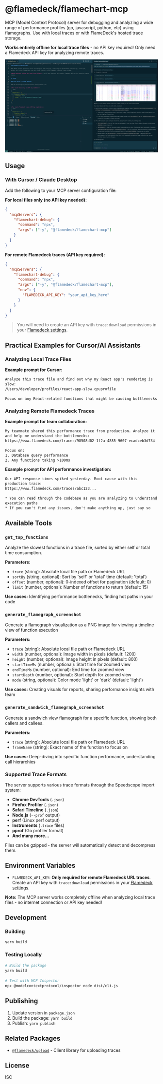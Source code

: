 # @flamedeck/flamechart-mcp

MCP (Model Context Protocol) server for debugging and analyzing a wide range of performance profiles (go, javascript, python, etc) using flamegraphs. Use with local traces or with FlameDeck's hosted trace storage.

**Works entirely offline for local trace files** - no API key required! Only need a Flamedeck API key for analyzing remote traces.

![Screenshot of FlameDeck MCP in action](./images/screenshot.png)

## Usage

### With Cursor / Claude Desktop

Add the following to your MCP server configuration file:

**For local files only (no API key needed):**
```json
{
  "mcpServers": {
    "flamechart-debug": {
      "command": "npx",
      "args": ["-y", "@flamedeck/flamechart-mcp"]
    }
  }
}
```

**For remote Flamedeck traces (API key required):**
```json
{
  "mcpServers": {
    "flamechart-debug": {
      "command": "npx",
      "args": ["-y", "@flamedeck/flamechart-mcp"],
      "env": {
        "FLAMEDECK_API_KEY": "your_api_key_here"
      }
    }
  }
}
```

> You will need to create an API key with `trace:download` permissions in your [Flamedeck settings](https://flamedeck.com/settings/api-keys).

## Practical Examples for Cursor/AI Assistants

### Analyzing Local Trace Files

**Example prompt for Cursor:**
```
Analyze this trace file and find out why my React app's rendering is slow:
/Users/developer/profiles/react-app-slow.cpuprofile

Focus on any React-related functions that might be causing bottlenecks
```

### Analyzing Remote Flamedeck Traces

**Example prompt for team collaboration:**
```
My teammate shared this performance trace from production. Analyze it and help me understand the bottlenecks:
https://www.flamedeck.com/traces/98508d02-1f2a-4885-9607-ecadceb3d734

Focus on:
1. Database query performance 
2. Any functions taking >100ms
```

**Example prompt for API performance investigation:**
```
Our API response times spiked yesterday. Root cause with this production trace:
https://www.flamedeck.com/traces/abc123...

* You can read through the codebase as you are analyzing to understand execution paths
* If you can't find any issues, don't make anything up, just say so
```

## Available Tools

### `get_top_functions`

Analyze the slowest functions in a trace file, sorted by either self or total time consumption.

**Parameters:**
- `trace` (string): Absolute local file path or Flamedeck URL
- `sortBy` (string, optional): Sort by 'self' or 'total' time (default: 'total')
- `offset` (number, optional): 0-indexed offset for pagination (default: 0)
- `limit` (number, optional): Number of functions to return (default: 15)

**Use cases:** Identifying performance bottlenecks, finding hot paths in your code

### `generate_flamegraph_screenshot`

Generate a flamegraph visualization as a PNG image for viewing a timeline view of function execution

**Parameters:**
- `trace` (string): Absolute local file path or Flamedeck URL
- `width` (number, optional): Image width in pixels (default: 1200)
- `height` (number, optional): Image height in pixels (default: 800)
- `startTimeMs` (number, optional): Start time for zoomed view
- `endTimeMs` (number, optional): End time for zoomed view
- `startDepth` (number, optional): Start depth for zoomed view
- `mode` (string, optional): Color mode 'light' or 'dark' (default: 'light')

**Use cases:** Creating visuals for reports, sharing performance insights with team

### `generate_sandwich_flamegraph_screenshot`

Generate a sandwich view flamegraph for a specific function, showing both callers and callees.

**Parameters:**
- `trace` (string): Absolute local file path or Flamedeck URL
- `frameName` (string): Exact name of the function to focus on

**Use cases:** Deep-diving into specific function performance, understanding call hierarchies

### Supported Trace Formats

The server supports various trace formats through the Speedscope import system:

- **Chrome DevTools** (`.json`)
- **Firefox Profiler** (`.json`)
- **Safari Timeline** (`.json`)
- **Node.js** (`--prof` output)
- **perf** (Linux perf output)
- **Instruments** (`.trace` files)
- **pprof** (Go profiler format)
- **And many more...**

Files can be gzipped - the server will automatically detect and decompress them.

## Environment Variables

- `FLAMEDECK_API_KEY`: **Only required for remote Flamedeck URL traces**. Create an API key with `trace:download` permissions in your [Flamedeck settings](https://flamedeck.com/settings/api-keys).

**Note:** The MCP server works completely offline when analyzing local trace files - no internet connection or API key needed!

## Development

### Building

```bash
yarn build
```

### Testing Locally

```bash
# Build the package
yarn build

# Test with MCP Inspector
npx @modelcontextprotocol/inspector node dist/cli.js
```

## Publishing

1. Update version in `package.json`
2. Build the package: `yarn build`
3. Publish: `yarn publish`

## Related Packages

- [`@flamedeck/upload`](https://www.npmjs.com/package/@flamedeck/upload) - Client library for uploading traces

## License

ISC 